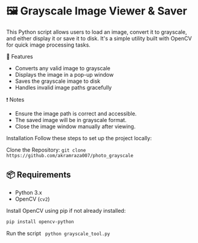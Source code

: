 # 🖼️ Grayscale Image Viewer & Saver

This Python script allows users to load an image, convert it to grayscale, and either display it or save it to disk. It's a simple utility built with OpenCV for quick image processing tasks.

🧠 Features
- Converts any valid image to grayscale
- Displays the image in a pop-up window
- Saves the grayscale image to disk
- Handles invalid image paths gracefully

❗ Notes
- Ensure the image path is correct and accessible.
- The saved image will be in grayscale format.
- Close the image window manually after viewing.

Installation
Follow these steps to set up the project locally:

Clone the Repository:
```git clone https://github.com/akramraza007/photo_grayscale```

## 📦 Requirements

- Python 3.x
- OpenCV (`cv2`)

Install OpenCV using pip if not already installed:

```bash
pip install opencv-python
```
Run the script
``` python grayscale_tool.py```
